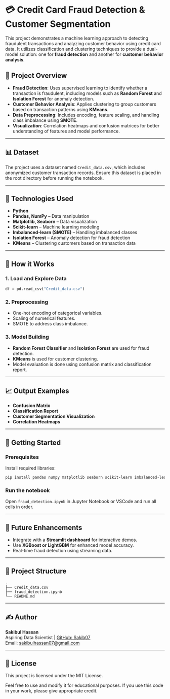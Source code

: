 
# 💳 Credit Card Fraud Detection & Customer Segmentation

This project demonstrates a machine learning approach to detecting fraudulent transactions and analyzing customer behavior using credit card data. It utilizes classification and clustering techniques to provide a dual-model solution: one for **fraud detection** and another for **customer behavior analysis**.

## 📂 Project Overview

- **Fraud Detection**: Uses supervised learning to identify whether a transaction is fraudulent, including models such as **Random Forest** and **Isolation Forest** for anomaly detection.
- **Customer Behavior Analysis**: Applies clustering to group customers based on transaction patterns using **KMeans**.
- **Data Preprocessing**: Includes encoding, feature scaling, and handling class imbalance using **SMOTE**.
- **Visualization**: Correlation heatmaps and confusion matrices for better understanding of features and model performance.

---

## 📊 Dataset

The project uses a dataset named `Credit_data.csv`, which includes anonymized customer transaction records. Ensure this dataset is placed in the root directory before running the notebook.

---

## 🔧 Technologies Used

- **Python**
- **Pandas, NumPy** – Data manipulation
- **Matplotlib, Seaborn** – Data visualization
- **Scikit-learn** – Machine learning modeling
- **Imbalanced-learn (SMOTE)** – Handling imbalanced classes
- **Isolation Forest** – Anomaly detection for fraud detection
- **KMeans** – Clustering customers based on transaction data

---

## 🧪 How it Works

### 1. **Load and Explore Data**
```python
df = pd.read_csv("Credit_data.csv")
```

### 2. **Preprocessing**
- One-hot encoding of categorical variables.
- Scaling of numerical features.
- SMOTE to address class imbalance.

### 3. **Model Building**
- **Random Forest Classifier** and **Isolation Forest** are used for fraud detection.
- **KMeans** is used for customer clustering.
- Model evaluation is done using confusion matrix and classification report.

---

## 📈 Output Examples

- **Confusion Matrix**
- **Classification Report**
- **Customer Segmentation Visualization**
- **Correlation Heatmaps**

---

## 🚀 Getting Started

### Prerequisites
Install required libraries:
```bash
pip install pandas numpy matplotlib seaborn scikit-learn imbalanced-learn
```

### Run the notebook
Open `fraud_detection.ipynb` in Jupyter Notebook or VSCode and run all cells in order.

---

## 🧠 Future Enhancements

- Integrate with a **Streamlit dashboard** for interactive demos.
- Use **XGBoost or LightGBM** for enhanced model accuracy.
- Real-time fraud detection using streaming data.

---

## 📌 Project Structure

```
.
├── Credit_data.csv
├── fraud_detection.ipynb
└── README.md
```

---

## ✍️ Author

**Sakibul Hassan**  
Aspiring Data Scientist | [GitHub: Sakib07](https://github.com/Sakib07)  
Email: sakibulhassan07@gmail.com

---

## 📄 License

This project is licensed under the MIT License.

Feel free to use and modify it for educational purposes. If you use this code in your work, please give appropriate credit.
